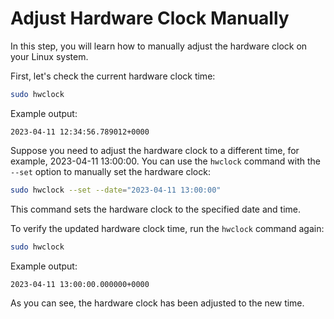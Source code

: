 # Adjust Hardware Clock Manually

In this step, you will learn how to manually adjust the hardware clock on your Linux system.

First, let's check the current hardware clock time:

```bash
sudo hwclock
```

Example output:

```
2023-04-11 12:34:56.789012+0000
```

Suppose you need to adjust the hardware clock to a different time, for example, 2023-04-11 13:00:00. You can use the `hwclock` command with the `--set` option to manually set the hardware clock:

```bash
sudo hwclock --set --date="2023-04-11 13:00:00"
```

This command sets the hardware clock to the specified date and time.

To verify the updated hardware clock time, run the `hwclock` command again:

```bash
sudo hwclock
```

Example output:

```
2023-04-11 13:00:00.000000+0000
```

As you can see, the hardware clock has been adjusted to the new time.
